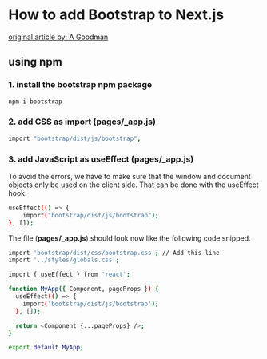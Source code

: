 # How to add Bootstrap to Next.js

[original article by: A Goodman](https://www.kindacode.com/article/how-to-correctly-use-bootstrap-5-in-next-js/)

## using npm

### 1. install the bootstrap npm package

```bash
npm i bootstrap
```

### 2. add CSS as import (**pages/\_app.js**)

```bash
import "bootstrap/dist/js/bootstrap";
```

### 3. add JavaScript as useEffect (**pages/\_app.js**)

To avoid the errors, we have to make sure that the window and document objects only be used on the client side. That can be done with the useEffect hook:

```bash
useEffect(() => {
    import("bootstrap/dist/js/bootstrap");
}, []);
```

The file (**pages/\_app.js**) should look now like the following code snipped.

```bash
import 'bootstrap/dist/css/bootstrap.css'; // Add this line
import '../styles/globals.css';

import { useEffect } from 'react';

function MyApp({ Component, pageProps }) {
  useEffect(() => {
    import('bootstrap/dist/js/bootstrap');
  }, []);

  return <Component {...pageProps} />;
}

export default MyApp;
```
